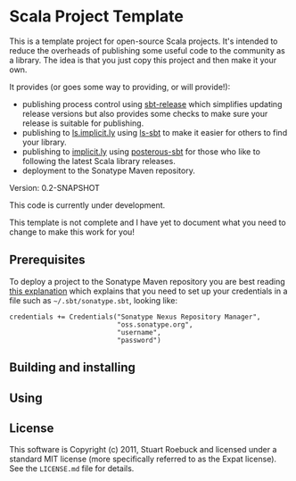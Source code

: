 Scala Project Template
======================

This is a template project for open-source Scala projects.  It's intended to reduce the overheads of publishing some useful code to the community as a library.  The idea is that you just copy this project and then make it your own.

It provides (or goes some way to providing, or will provide!):

* publishing process control using [sbt-release](https://github.com/gseitz/sbt-release) which simplifies updating release versions but also provides some checks to make sure your release is suitable for publishing.
* publishing to [ls.implicit.ly](http://ls.implicit.ly/) using [ls-sbt](https://github.com/softprops/ls) to make it easier for others to find your library.
* publishing to [implicit.ly](http://implicit.ly/) using [posterous-sbt](https://github.com/n8han/posterous-sbt) for those who like to following the latest Scala library releases.
* deployment to the Sonatype Maven repository.

Version: 0.2-SNAPSHOT

This code is currently under development.

This template is not complete and I have yet to document what you need to change to make this work for you!

Prerequisites
-------------

To deploy a project to the Sonatype Maven repository you are best reading [this explanation](http://www.cakesolutions.net/teamblogs/2012/01/28/publishing-sbt-projects-to-nexus/) which explains that you need to set up your credentials in a file such as `~/.sbt/sonatype.sbt`, looking like:

    credentials += Credentials("Sonatype Nexus Repository Manager",
                               "oss.sonatype.org",
                               "username",
                               "password")

Building and installing
-----------------------


Using
-----


License
-------

This software is Copyright (c) 2011, Stuart Roebuck and licensed under a
standard MIT license (more specifically referred to as the Expat license). See
the `LICENSE.md` file for details.

